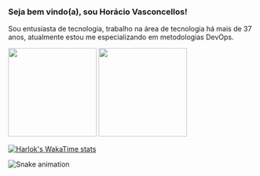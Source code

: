 
### Seja bem vindo(a), sou Horácio Vasconcellos!

Sou entusiasta de tecnologia, trabalho na área de tecnologia há mais de 37 anos, atualmente estou me especializando em metodologias DevOps.

<div>
    <img height="180em" src="https://github-readme-stats.vercel.app/api?username=horaciovasconcellos&show_icons=true&theme=tokyonight"/>
    <img height="180em" src="https://github-readme-stats.vercel.app/api/top-langs/?username=horaciovasconcellos&theme=tokyonight&layout=compact"/>

</div>

[![Harlok's WakaTime stats](https://github-readme-stats.vercel.app/api/wakatime?username=horaciovasconcellos)](https://github.com/horaciovasconcellos/github-readme-stats)

![Snake animation](https://github.com/horaciovasconcellos/horaciovasconcellos/blob/output/github-contribution-grid-snake.svg)
